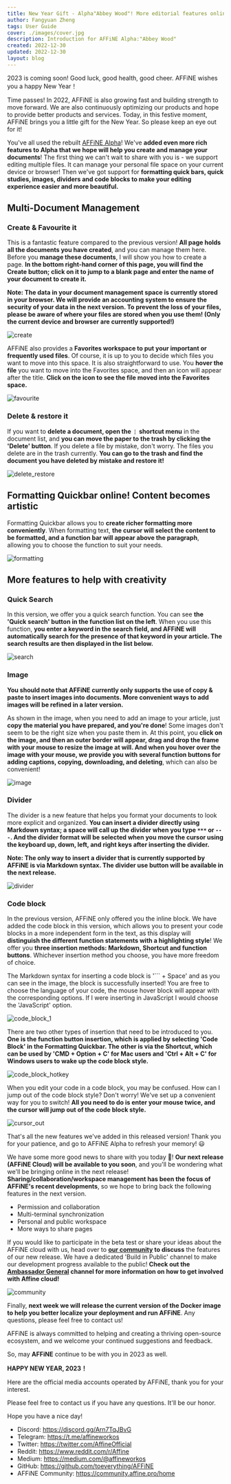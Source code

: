 ```yaml
---
title: New Year Gift - Alpha"Abbey Wood"! More editorial features online.
author: Fangyuan Zheng
tags: User Guide
cover: ./images/cover.jpg
description: Introduction for AFFiNE Alpha:"Abbey Wood"
created: 2022-12-30
updated: 2022-12-30
layout: blog
---
```


2023 is coming soon! Good luck, good health, good cheer. AFFiNE wishes you a happy New Year！

Time passes! In 2022, AFFiNE is also growing fast and building strength to move forward. We are also continuously optimizing our products and hope to provide better products and services. Today, in this festive moment, AFFiNE brings you a little gift for the New Year. So please keep an eye out for it!


You've all used the rebuilt [AFFiNE Alpha](https://pathfinder.affine.pro/)! We've **added even more rich features to Alpha that we hope will help you create and manage your documents**! The first thing we can't wait to share with you is - we support editing multiple files. It can manage your personal file space on your current device or browser! Then we've got support for **formatting quick bars, quick studies, images, dividers and code blocks to make your editing experience easier and more beautiful.**


## Multi-Document Management
### Create & Favourite it
This is a fantastic feature compared to the previous version! **All page holds all the documents you have created**, and you can manage them here. Before you **manage these documents**, I will show you how to create a page. **In the bottom right-hand corner of this page, you will find the Create button; click on it to jump to a blank page and enter the name of your document to create it.**

**Note: The data in your document management space is currently stored in your browser. We will provide an accounting system to ensure the security of your data in the next version. To prevent the loss of your files, please be aware of where your files are stored when you use them! (Only the current device and browser are currently supported!)**

![create](./images/create.gif)

AFFiNE also provides a **Favorites workspace to put your important or frequently used files**. Of course, it is up to you to decide which files you want to move into this space. It is also straightforward to use. You **hover the file** you want to move into the Favorites space, and then an icon will appear after the title. **Click on the icon to see the file moved into the Favorites space.**

![favourite](./images/favourite.gif)

### Delete & restore it
If you want to **delete a document, open the `⋮` shortcut menu** in the document list, and **you can move the paper to the trash by clicking the 'Delete' button**. If you delete a file by mistake, don't worry. The files you delete are in the trash currently. **You can go to the trash and find the document you have deleted by mistake and restore it!**

![delete_restore](./images/delete_restore.gif)

## Formatting Quickbar online! Content becomes artistic
Formatting Quickbar allows you to **create richer formatting more conveniently**. When formatting text, **the cursor will select the content to be formatted, and a function bar will appear above the paragraph**, allowing you to choose the function to suit your needs.

![formatting](./images/formatting.gif)

## More features to help with creativity
### Quick Search
In this version, we offer you a quick search function. You can see **the 'Quick search' button in the function list on the left**. When you use this function, **you enter a keyword in the search field, and AFFiNE will automatically search for the presence of that keyword in your article. The search results are then displayed in the list below.**

![search](./images/search.gif)

### Image
**You should note that AFFiNE currently only supports the use of copy & paste to insert images into documents. More convenient ways to add images will be refined in a later version.**

 As shown in the image, when you need to add an image to your article, just **copy the material you have prepared, and you're done**! Some images don't seem to be the right size when you paste them in. At this point, you **click on the image, and then an outer border will appear, drag and drop the frame with your mouse to resize the image at will. And when you hover over the image with your mouse, we provide you with several function buttons for adding captions, copying, downloading, and deleting**, which can also be convenient!

![image](./images/image.gif)

### Divider
The divider is a new feature that helps you format your documents to look more explicit and organized. **You can insert a divider directly using Markdown syntax; a space will call up the divider when you type `***` or `---`. And the divider format will be selected when you move the cursor using the keyboard up, down, left, and right keys after inserting the divider.**

**Note: The only way to insert a divider that is currently supported by AFFiNE is via Markdown syntax. The divider use button will be available in the next release.**

![divider](./images/divider.gif)

### Code block
In the previous version, AFFiNE only offered you the inline block. We have added the code block in this version, which allows you to present your code blocks in a more independent form in the text, as this display will **distinguish the different function statements with a highlighting style**! We offer you **three insertion methods: Markdown, Shortcut and function buttons**. Whichever insertion method you choose, you have more freedom of choice.

The Markdown syntax for inserting a code block is '``` + Space' and as you can see in the image, the block is successfully inserted! You are free to choose the language of your code, the mouse hover block will appear with the corresponding options. If I were inserting in JavaScript I would choose the 'JavaScript' option.

![code_block_1](./images/code_block_1.gif)

There are two other types of insertion that need to be introduced to you. **One is the function button insertion, which is applied by selecting 'Code Block' in the Formatting Quickbar. The other is via the Shortcut, which can be used by 'CMD + Option + C' for Mac users and 'Ctrl + Alt + C' for Windows users to wake up the code block style.**

![code_block_hotkey](./images/code_block_hotkey.gif)

When you edit your code in a code block, you may be confused. How can I jump out of the code block style? Don't worry! We've set up a convenient way for you to switch! **All you need to do is enter your mouse twice, and the cursor will jump out of the code block style.**

![cursor_out](./images/cursor_out.gif)

That's all the new features we've added in this released version! Thank you for your patience, and go to AFFiNE Alpha to refresh your memory! 😃

We have some more good news to share with you today 👏! **Our next release (AFFiNE Cloud) will be available to you soon**, and you'll be wondering what we'll be bringing online in the next release! **Sharing/collaboration/workspace management has been the focus of AFFiNE's recent developments**, so we hope to bring back the following features in the next version.

  - Permission and collaboration
  - Multi-terminal synchronization
  - Personal and public workspace
  - More ways to share pages 

If you would like to participate in the beta test or share your ideas about the AFFiNE cloud with us, head over to **[our community](https://community.affine.pro/c/build-in-public/) to discuss** the features of our new release. We have a dedicated 'Build in Public' channel to make our development progress available to the public! **Check out the [Ambassador General](https://community.affine.pro/c/ambassador-general/) channel for more information on how to get involved with Affine cloud!**

![community](./images/community.png)

Finally, **next week we will release the current version of the Docker image to help you better localize your deployment and run AFFiNE**. Any questions, please feel free to contact us!

AFFiNE is always committed to helping and creating a thriving open-source ecosystem, and we welcome your continued suggestions and feedback.

So, may **AFFiNE** continue to be with you in 2023 as well.

**HAPPY NEW YEAR, 2023！**


Here are the official media accounts operated by AFFiNE, thank you for your interest. 

Please feel free to contact us if you have any questions. It'll be our honor.

Hope you have a nice day!

- Discord: https://discord.gg/Arn7TqJBvG
- Telegram: https://t.me/affineworkos
- Twitter: https://twitter.com/AffineOfficial
- Reddit: https://www.reddit.com/r/Affine
- Medium: https://medium.com/@affineworkos
- GitHub: https://github.com/toeverything/AFFiNE
- AFFiNE Community: https://community.affine.pro/home

